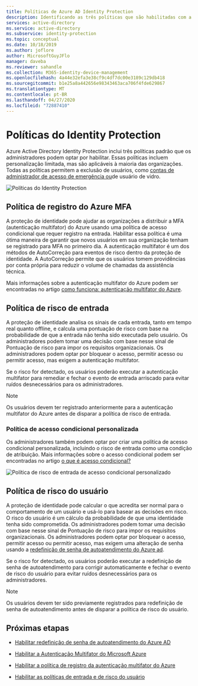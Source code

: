 ```yaml
---
title: Políticas de Azure AD Identity Protection
description: Identificando as três políticas que são habilitadas com a proteção de identidade
services: active-directory
ms.service: active-directory
ms.subservice: identity-protection
ms.topic: conceptual
ms.date: 10/18/2019
ms.author: joflore
author: MicrosoftGuyJFlo
manager: daveba
ms.reviewer: sahandle
ms.collection: M365-identity-device-management
ms.openlocfilehash: 4a44e32efa3e38cf9c4df7dc00e3189c129db418
ms.sourcegitcommit: b1e25a8a442656e98343463aca706f4fde629867
ms.translationtype: MT
ms.contentlocale: pt-BR
ms.lasthandoff: 04/27/2020
ms.locfileid: "72887410"
---
```

# <a name="identity-protection-policies"></a>Políticas do Identity Protection

Azure Active Directory Identity Protection inclui três políticas padrão que os administradores podem optar por habilitar. Essas políticas incluem personalização limitada, mas são aplicáveis à maioria das organizações. Todas as políticas permitem a exclusão de usuários, como [contas de administrador de acesso de emergência ou](../users-groups-roles/directory-emergency-access.md)de usuário de vidro.

![Políticas do Identity Protection](./media/concept-identity-protection-policies/identity-protection-policies.png)

## <a name="azure-mfa-registration-policy"></a>Política de registro do Azure MFA

A proteção de identidade pode ajudar as organizações a distribuir a MFA (autenticação multifator) do Azure usando uma política de acesso condicional que requer registro na entrada. Habilitar essa política é uma ótima maneira de garantir que novos usuários em sua organização tenham se registrado para MFA no primeiro dia. A autenticação multifator é um dos métodos de AutoCorreção para eventos de risco dentro da proteção de identidade. A AutoCorreção permite que os usuários tomem providências por conta própria para reduzir o volume de chamadas da assistência técnica.

Mais informações sobre a autenticação multifator do Azure podem ser encontradas no artigo [como funciona: autenticação multifator do Azure](../authentication/concept-mfa-howitworks.md).

## <a name="sign-in-risk-policy"></a>Política de risco de entrada

A proteção de identidade analisa os sinais de cada entrada, tanto em tempo real quanto offline, e calcula uma pontuação de risco com base na probabilidade de que a entrada não tenha sido executada pelo usuário. Os administradores podem tomar uma decisão com base nesse sinal de Pontuação de risco para impor os requisitos organizacionais. Os administradores podem optar por bloquear o acesso, permitir acesso ou permitir acesso, mas exigem a autenticação multifator.

Se o risco for detectado, os usuários poderão executar a autenticação multifator para remediar e fechar o evento de entrada arriscado para evitar ruídos desnecessários para os administradores.

> [!NOTE] 
> Os usuários devem ter registrado anteriormente para a autenticação multifator do Azure antes de disparar a política de risco de entrada.

### <a name="custom-conditional-access-policy"></a>Política de acesso condicional personalizada

Os administradores também podem optar por criar uma política de acesso condicional personalizada, incluindo o risco de entrada como uma condição de atribuição. Mais informações sobre o acesso condicional podem ser encontradas no artigo [o que é acesso condicional?](../conditional-access/overview.md)

![Política de risco de entrada de acesso condicional personalizado](./media/concept-identity-protection-policies/identity-protection-custom-sign-in-policy.png)

## <a name="user-risk-policy"></a>Política de risco do usuário

A proteção de identidade pode calcular o que acredita ser normal para o comportamento de um usuário e usá-lo para basear as decisões em risco. O risco do usuário é um cálculo da probabilidade de que uma identidade tenha sido comprometida. Os administradores podem tomar uma decisão com base nesse sinal de Pontuação de risco para impor os requisitos organizacionais. Os administradores podem optar por bloquear o acesso, permitir acesso ou permitir acesso, mas exigem uma alteração de senha usando a [redefinição de senha de autoatendimento do Azure ad](../authentication/howto-sspr-deployment.md).

Se o risco for detectado, os usuários poderão executar a redefinição de senha de autoatendimento para corrigir automaticamente e fechar o evento de risco do usuário para evitar ruídos desnecessários para os administradores.

> [!NOTE] 
> Os usuários devem ter sido previamente registrados para redefinição de senha de autoatendimento antes de disparar a política de risco do usuário.

## <a name="next-steps"></a>Próximas etapas

- [Habilitar redefinição de senha de autoatendimento do Azure AD](../authentication/howto-sspr-deployment.md)

- [Habilitar a Autenticação Multifator do Microsoft Azure](../authentication/howto-mfa-getstarted.md)

- [Habilitar a política de registro da autenticação multifator do Azure](howto-identity-protection-configure-mfa-policy.md)

- [Habilitar as políticas de entrada e de risco do usuário](howto-identity-protection-configure-risk-policies.md)
